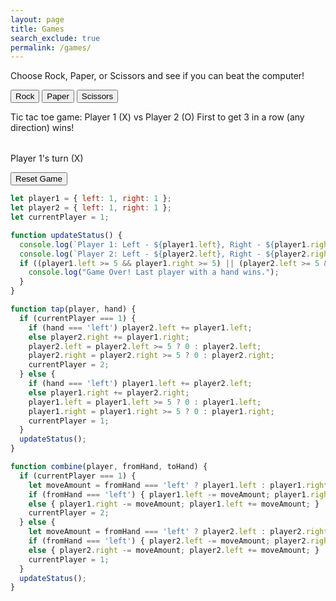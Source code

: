```yaml
---
layout: page
title: Games
search_exclude: true
permalink: /games/
---
```


Choose Rock, Paper, or Scissors and see if you can beat the computer!

<button onclick="playGame('Rock')">Rock</button>
<button onclick="playGame('Paper')">Paper</button>
<button onclick="playGame('Scissors')">Scissors</button>

<p id="result"></p>

<script>
  function playGame(playerChoice) {
    const choices = ['Rock', 'Paper', 'Scissors'];
    let computerChoice = choices[Math.floor(Math.random() * 3)];
    let result = '';

    if (playerChoice === computerChoice) {
      result = 'It\'s a tie!';
    } else if (
      (playerChoice === 'Rock' && computerChoice === 'Scissors') ||
      (playerChoice === 'Paper' && computerChoice === 'Rock') ||
      (playerChoice === 'Scissors' && computerChoice === 'Paper')
    ) {
      result = 'You win! ' + playerChoice + ' beats ' + computerChoice;
    } else {
      result = 'You lose! ' + computerChoice + ' beats ' + playerChoice;
    }

    document.getElementById('result').textContent = result;
  }
</script> 

Tic tac toe game:
Player 1 (X) vs Player 2 (O)
First to get 3 in a row (any direction) wins!

<table id="ticTacToeBoard"></table>
<p id="gameStatus">Player 1's turn (X)</p>
<button onclick="resetGame()">Reset Game</button>

<script>
let board, currentPlayer, gameActive, movesMade;

function createBoard() {
  board = Array(3).fill().map(() => Array(3).fill(''));
  currentPlayer = 'X';
  gameActive = true;
  movesMade = 0;
  document.getElementById("gameStatus").textContent = "Player 1's turn (X)";
  renderBoard();
}

function renderBoard() {
  let tableHTML = '';
  for (let i = 0; i < 3; i++) {
    tableHTML += '<tr>';
    for (let j = 0; j < 3; j++) {
      tableHTML += `<td onclick="handleClick(${i}, ${j})" style="width: 50px; height: 50px; text-align: center; font-size: 24px;">${board[i][j]}</td>`;
    }
    tableHTML += '</tr>';
  }
  document.getElementById("ticTacToeBoard").innerHTML = tableHTML;
}

function handleClick(row, col) {
  if (board[row][col] === '' && gameActive) {
    board[row][col] = currentPlayer;
    movesMade++;
    renderBoard();
    checkWinner();
    switchPlayer();
  }
}

function switchPlayer() {
  if (gameActive) {
    currentPlayer = currentPlayer === 'X' ? 'O' : 'X';
    document.getElementById("gameStatus").textContent = `Player ${currentPlayer === 'X' ? 1 : 2}'s turn (${currentPlayer})`;
  }
}

function checkWinner() {
  const winConditions = [
    [[0, 0], [0, 1], [0, 2]], // Row 1
    [[1, 0], [1, 1], [1, 2]], // Row 2
    [[2, 0], [2, 1], [2, 2]], // Row 3
    [[0, 0], [1, 0], [2, 0]], // Col 1
    [[0, 1], [1, 1], [2, 1]], // Col 2
    [[0, 2], [1, 2], [2, 2]], // Col 3
    [[0, 0], [1, 1], [2, 2]], // Diagonal 1
    [[0, 2], [1, 1], [2, 0]]  // Diagonal 2
  ];

  for (let condition of winConditions) {
    const [a, b, c] = condition;
    if (board[a[0]][a[1]] !== '' && board[a[0]][a[1]] === board[b[0]][b[1]] && board[a[0]][a[1]] === board[c[0]][c[1]]) {
      document.getElementById("gameStatus").textContent = `Player ${currentPlayer === 'X' ? 1 : 2} wins!`;
      gameActive = false;
      return;
    }
  }

  if (movesMade === 9) {
    document.getElementById("gameStatus").textContent = "It's a draw!";
    gameActive = false;
  }
}

function resetGame() {
  createBoard();
}

createBoard();
</script>

```javascript
let player1 = { left: 1, right: 1 };
let player2 = { left: 1, right: 1 };
let currentPlayer = 1;

function updateStatus() {
  console.log(`Player 1: Left - ${player1.left}, Right - ${player1.right}`);
  console.log(`Player 2: Left - ${player2.left}, Right - ${player2.right}`);
  if ((player1.left >= 5 && player1.right >= 5) || (player2.left >= 5 && player2.right >= 5)) {
    console.log("Game Over! Last player with a hand wins.");
  }
}

function tap(player, hand) {
  if (currentPlayer === 1) {
    if (hand === 'left') player2.left += player1.left;
    else player2.right += player1.right;
    player2.left = player2.left >= 5 ? 0 : player2.left;
    player2.right = player2.right >= 5 ? 0 : player2.right;
    currentPlayer = 2;
  } else {
    if (hand === 'left') player1.left += player2.left;
    else player1.right += player2.right;
    player1.left = player1.left >= 5 ? 0 : player1.left;
    player1.right = player1.right >= 5 ? 0 : player1.right;
    currentPlayer = 1;
  }
  updateStatus();
}

function combine(player, fromHand, toHand) {
  if (currentPlayer === 1) {
    let moveAmount = fromHand === 'left' ? player1.left : player1.right;
    if (fromHand === 'left') { player1.left -= moveAmount; player1.right += moveAmount; }
    else { player1.right -= moveAmount; player1.left += moveAmount; }
    currentPlayer = 2;
  } else {
    let moveAmount = fromHand === 'left' ? player2.left : player2.right;
    if (fromHand === 'left') { player2.left -= moveAmount; player2.right += moveAmount; }
    else { player2.right -= moveAmount; player2.left += moveAmount; }
    currentPlayer = 1;
  }
  updateStatus();
}
